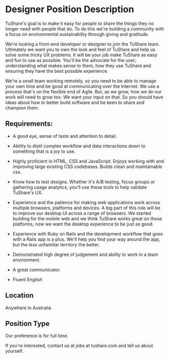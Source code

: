 # Designer Position Description

TuShare's goal is to make it easy for people to share the things they no longer need with people that do. To do this we're building  a community with a focus on environmental sustainability through giving and gratitude.

We're looking a front-end developer or designer to join the TuShare team. Ultimately we want you to own the look and feel of TuShare and help us solve some tricky UX problems. It will be your job make TuShare as easy and fun to use as possible. You'll be the advocate for the user; understanding what makes sense to them, how they use TuShare and ensuring they have the best possible experience.

We're a small team working remotely, so you need to be able to manage your own time and be good at communicating over the Internet. We use a process that's on the flexible end of Agile. But, as we grow, how we do our work will need to grow too. We want your input on that. So you should have ideas about how to better build software and be keen to share and champion them.

## Requirements:

 * A good eye, sense of taste and attention to detail.

 * Ability to distil complex workflow and data interactions down to something that is a joy to use.

 * Highly proficient in HTML, CSS and JavaScript. Enjoys working with and improving large existing CSS codebases. Builds clean and maintainable css.

 * Know how to test designs. Whether it's A/B testing, focus groups or gathering usage analytics, you'll use these tools to help validate TuShare's UX. 

 * Experience and the patience for making web applications work across multiple browsers, platforms and devices. A big part of this role will be to improve our desktop UI across a range of browsers. We started building for the mobile web and we think TuShare works great on those platforms, now we want the desktop experience to be just as good.  

 * Experience with Ruby on Rails and the development workflow that goes with a Rails app is a plus. We'll help you find your way around the app, but the less unfamiliar territory the better.

 * Demonstrated high degree of judgement and ability to work in a team environment.

 * A great communicator.

 * Fluent English

## Location

Anywhere in Australia

## Position Type

Our preference is for full time.

If you're interested, contact us at jobs at tushare.com and tell us about yourself.
